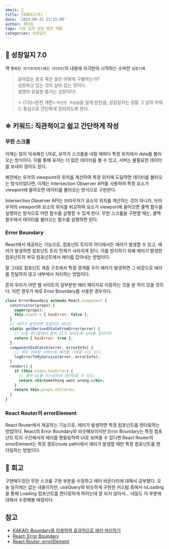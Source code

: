 ```yaml
---
emoji: 🌱
title: 230831(목)
date: '2023-08-31 23:55:00'
author: 제이든
tags: 기록 일지 성장 발전 개발
categories: 성장일지
---
```


## 🚤 성장일지 7.0

책 `행복한 이기주의자(웨인 다이어)`의 내용에 자극받아 시작하는 소박한 `성장기록`

> 살아있는 꽃과 죽은 꽃은 어떻게 구별하는가?<br/>
> 성장하고 있는 것이 살아 있는 것이다.<br/>
> 생명의 유일한 증거는 성장이다!

> ⚛ (7.0)<완전 개편> `파인만 학습법`을 알게 된만큼, 성장일지는 정말 그 날의 키워드 중심으로 간단하게 정리하도록 한다.

## ⚛️ 키워드: 직관적이고 쉽고 간단하게 작성

### 무한 스크롤

이제는 많이 익숙해진 UX로, 유저가 스크롤을 내릴 때마다 특정 위치에서 data를 불러오는 방식이다. 이를 통해 유저는 더 많은 데이터를 볼 수 있고, 서버는 불필요한 데이터를 보내지 않아도 된다.

예전에는 유저의 viewpoint의 위치를 계산하여 특정 위치에 도달하면 데이터를 불러오는 방식이었다면, 이제는 Intersection Observer API를 사용하여 특정 요소가 viewport에 들어오면 데이터를 불러오는 방식으로 구현한다.

Intersection Observer API는 브라우저가 요소의 위치를 계산하는 것이 아니라, 브라우저의 viewport와 요소의 위치를 비교하여 요소가 viewport에 들어오면 콜백 함수를 실행하는 방식으로 어떤 함수를 실행할 수 있게 한다. 무한 스크롤을 구현할 때는, 콜백 함수에서 데이터를 불러오는 함수를 실행하면 된다.

### Error Boundary

React에서 제공하는 기능으로, 컴포넌트 트리의 어디에서든 에러가 발생할 수 있고, 에러가 발생하면 컴포넌트 트리 전체가 사라지게 된다. 이를 방지하기 위해 에러가 발생한 컴포넌트의 부모 컴포넌트에서 에러를 잡아내는 방법이다.

말 그대로 컴포넌트 계층 구조에서 특정 경계를 두어 에러가 발생하면 그 바깥으로 에러를 전달하지 않고 내부에서 처리하는 방법이다.

흔히 우리가 어떤 웹 사이트의 일부분만 에러 페이지로 이동하는 것을 본 적이 있을 것이다. 이런 경우가 바로 Error Boundary를 사용한 경우이다.

```jsx
class ErrorBoundary extends React.Component {
  constructor(props) {
    super(props);
    this.state = { hasError: false };
  }
  // 에러가 발생하면 호출되는 메서드
  static getDerivedStateFromError(error) {
    // 다음 렌더링에서 폴백 UI가 보이도록 상태를 업데이트
    return { hasError: true };
  }
  componentDidCatch(error, errorInfo) {
    // 에러 리포팅 서비스에 에러를 기록할 수도 있다.
    logErrorToMyService(error, errorInfo);
  }
  render() {
    if (this.state.hasError) {
      // 폴백 UI를 커스텀하여 렌더링할 수 있다.
      return <h1>Something went wrong.</h1>;
    }
    return this.props.children;
  }
}
```

### React Router의 errorElement

React Router에서 제공하는 기능으로, 에러가 발생하면 특정 컴포넌트를 렌더링하는 방법이다. React의 Error Boundary와 비슷해보이지만 Error Boundary는 특정 컴포넌트 트리 구간에서의 에러를 핸들링하여 UI로 보여줄 수 있다면 React Router의 errorElement는 특정 경로(route path)에서 에러가 발생할 때만 특정 컴포넌트를 렌더링하는 방법이다.

## 📝 회고

구현해두었던 무한 스크롤 구현 부분을 수정하고 에러 바운더리에 대해서 공부했다. 오늘 일지에는 없는 내용이지만, useQuery와 비슷하게 구현한 커스텀 훅에서 isLoading을 통해 Loading 컴포넌트를 렌더링하게 하려는데 잘 되지 않아서... 내일도 이 부분에 대해서 수정해볼 예정이다.

## 참고

- [KAKAO: Boundary를 이용하여 효과적으로 에러 처리하기](https://fe-developers.kakaoent.com/2022/221110-error-boundary/)
- [React: Error Boundary](https://react.dev/reference/react/Component#catching-rendering-errors-with-an-error-boundary)
- [React Router: errorElement](https://reactrouter.com/en/main/route/error-element)
```toc

```
